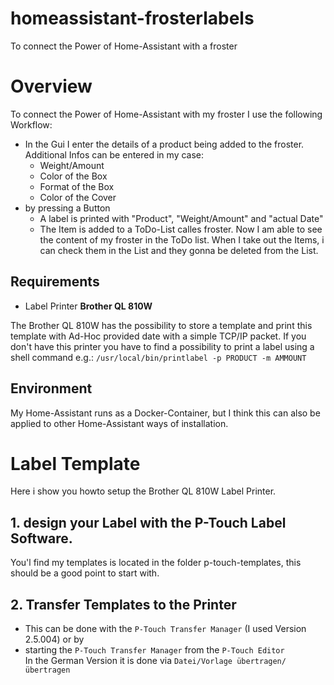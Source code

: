 # homeassistant-frosterlabels
To connect the Power of Home-Assistant with a froster
# Overview 
To connect the Power of Home-Assistant with my froster I use the following Workflow:
  - In the Gui I enter the details of a product being added to the froster. Additional Infos can be entered in my case: 
    * Weight/Amount
    * Color of the Box
    * Format of the Box
    * Color of the Cover
  - by pressing a Button 
    - A label is printed with "Product", "Weight/Amount" and "actual Date"
    - The Item is added to a ToDo-List calles froster.
Now I am able to see the content of my froster in the ToDo list. When I take out the Items, i can check them in the List and they gonna be deleted from the List.

## Requirements 
   * Label Printer **Brother QL 810W**

The Brother QL 810W has the possibility to store a template and print this template with Ad-Hoc provided date with a simple TCP/IP packet. 
If you don't have this printer you have to find a possibility to print a label using a shell command e.g.: `/usr/local/bin/printlabel -p PRODUCT -m AMMOUNT`

## Environment 
My Home-Assistant runs as a Docker-Container, but I think this can also be applied to other Home-Assistant ways of installation.

# Label Template 
Here i show you howto setup the Brother QL 810W Label Printer.
## 1. design your Label with the P-Touch Label Software. 
You'l find my templates is located in the folder p-touch-templates, this should be a good point to start with.
## 2. Transfer Templates to the Printer
  * This can be done with the `P-Touch Transfer Manager` (I used Version 2.5.004) or by
  * starting the `P-Touch Transfer Manager` from the `P-Touch Editor` <br>
    In the German Version it is done via `Datei/Vorlage übertragen/übertragen`
